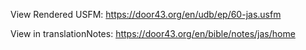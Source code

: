 View Rendered USFM: https://door43.org/en/udb/ep/60-jas.usfm

View in translationNotes: https://door43.org/en/bible/notes/jas/home
